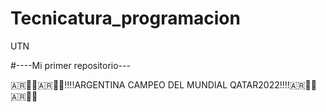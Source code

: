 # Tecnicatura_programacion
UTN 

#----Mi primer repositorio---


​🇦🇷​💃​🕺​​🇦🇷​💃​🕺​!!!!ARGENTINA CAMPEO DEL MUNDIAL QATAR2022!!!!​🇦🇷​💃​🕺​​🇦🇷​💃​🕺​
